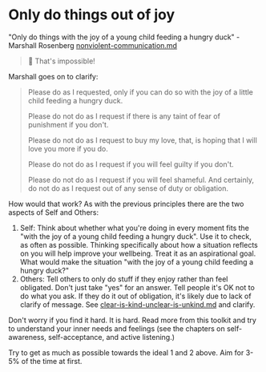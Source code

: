 # Only do things out of joy

"Only do things with the joy of a young child feeding a hungry duck" - Marshall Rosenberg [nonviolent-communication.md](../references/nonviolent-communication.md "mention")

> 🦝 That's impossible!

Marshall goes on to clarify:

> Please do as I requested, only if you can do so with the joy of a little child feeding a hungry duck.&#x20;
>
> Please do not do as I request if there is any taint of fear of punishment if you don't.&#x20;
>
> Please do not do as I request to buy my love, that, is hoping that I will love you more if you do.&#x20;
>
> Please do not do as I request if you will feel guilty if you don't.&#x20;
>
> Please do not do as I request if you will feel shameful. And certainly, do not do as I request out of any sense of duty or obligation.

How would that work? As with the previous principles there are the two aspects of Self and Others:

1. Self: Think about whether what you're doing in every moment fits the "with the joy of a young child feeding a hungry duck". Use it to check, as often as possible. Thinking specifically about how a situation reflects on you will help improve your wellbeing. Treat it as an aspirational goal. What would make the situation "with the joy of a young child feeding a hungry duck?"
2. Others: Tell others to only do stuff if they enjoy rather than feel obligated. Don't just take "yes" for an answer. Tell people it's OK not to do what you ask. If they do it out of obligation, it's likely due to lack of clarify of message. See [clear-is-kind-unclear-is-unkind.md](clear-is-kind-unclear-is-unkind.md "mention") and clarify.

Don't worry if you find it hard. It is hard. Read more from this toolkit and try to understand your inner needs and feelings (see the chapters on self-awareness, self-acceptance, and active listening.)

Try to get as much as possible towards the ideal 1 and 2 above. Aim for 3-5% of the time at first.

